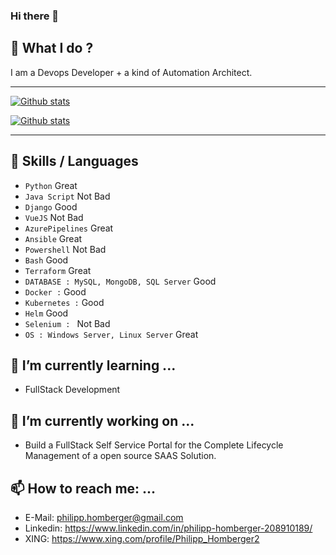 ### Hi there 👋

<!--
**philipphomberger/philipphomberger** is a ✨ _special_ ✨ repository because its `README.md` (this file) appears on your GitHub profile.

Here are some ideas to get you started:

- 🔭 I’m currently working on ...
- 🌱 I’m currently learning ...
- 👯 I’m looking to collaborate on ...
- 🤔 I’m looking for help with ...
- 💬 Ask me about ...
- 📫 How to reach me: ...
- 😄 Pronouns: ...
- ⚡ Fun fact: ...
-->
## 🔭 What I do ? 

I am a Devops Developer + a kind of Automation Architect.

---

[![Github stats](https://github-readme-stats.vercel.app/api?username=philipphomberger&show_icons=true&theme=synthwave)](https://github.com/philipphomberger)

[![Github stats](https://github-readme-stats.vercel.app/api/top-langs/?username=philipphomberger&hide=php&langs_count=8&layout=compact)](https://github.com/philipphomberger)

---

## 👯 Skills / Languages
- `Python` Great
- `Java Script` Not Bad
- `Django` Good
- `VueJS` Not Bad
- `AzurePipelines` Great
- `Ansible` Great
- `Powershell` Not Bad
- `Bash` Good
- `Terraform` Great
- `DATABASE : MySQL, MongoDB, SQL Server` Good
- `Docker :` Good
- `Kubernetes :` Good
- `Helm` Good
- `Selenium : ` Not Bad
- `OS : Windows Server, Linux Server` Great

## 🌱 I’m currently learning ...
- FullStack Development


## 🔭 I’m currently working on ...
- Build a FullStack Self Service Portal for the Complete Lifecycle Management of a open source SAAS Solution. 

## 📫 How to reach me: ...
- E-Mail: philipp.homberger@gmail.com
- Linkedin: https://www.linkedin.com/in/philipp-homberger-208910189/
- XING: https://www.xing.com/profile/Philipp_Homberger2
